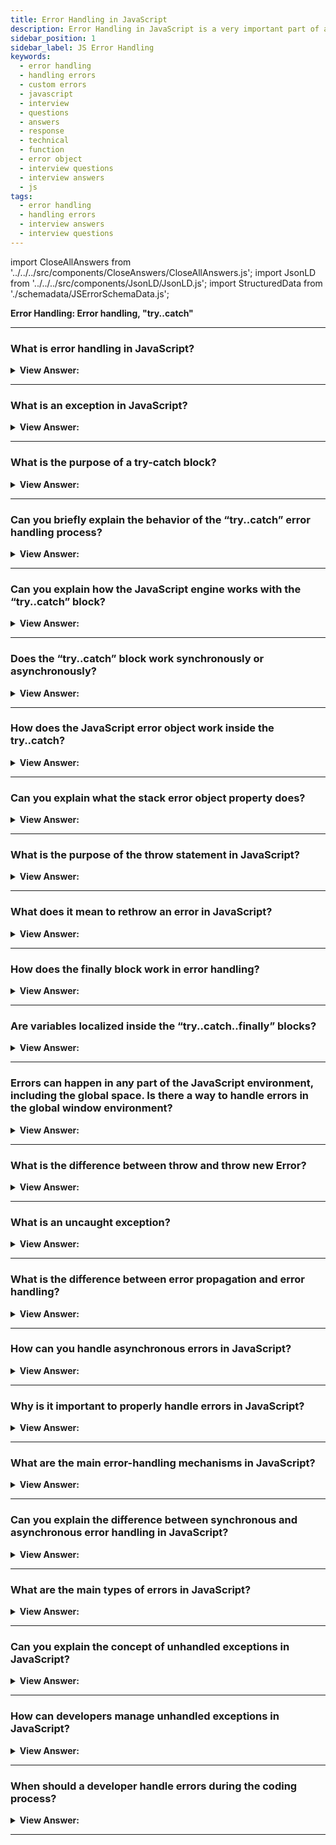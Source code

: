```yaml
---
title: Error Handling in JavaScript
description: Error Handling in JavaScript is a very important part of any web application. The try…catch construct has two main blocks, try and then catch blocks. Questions
sidebar_position: 1
sidebar_label: JS Error Handling
keywords:
  - error handling
  - handling errors
  - custom errors
  - javascript
  - interview
  - questions
  - answers
  - response
  - technical
  - function
  - error object
  - interview questions
  - interview answers
  - js
tags:
  - error handling
  - handling errors
  - interview answers
  - interview questions
---
```


import CloseAllAnswers from '../../../src/components/CloseAnswers/CloseAllAnswers.js';
import JsonLD from '../../../src/components/JsonLD/JsonLD.js';
import StructuredData from './schemadata/JSErrorSchemaData.js';

<JsonLD data={StructuredData} />

<head>
  <title>Error Handling | Frontend JavaScript Interview Questions</title>
</head>

**Error Handling: Error handling, "try..catch"**

<CloseAllAnswers />

---

### What is error handling in JavaScript?

<details>
  <summary><strong>View Answer:</strong></summary>
  <div>
  <div><strong>Interview Response:</strong> Error handling is the process of catching and managing exceptions or errors that occur during code execution to prevent program failure.
  </div><br />
  <div><strong className="codeExample">Base Code Example:</strong><br /><br />

  <div></div>

```js
try {
  // Code that may throw an exception
} catch (error) {
  // Code to handle the exception
} finally {
  // Code to be executed regardless of an exception
}
```

  </div>
  </div>
</details>

---

### What is an exception in JavaScript?

<details>
  <summary><strong>View Answer:</strong></summary>
  <div>
  <div><strong>Interview Response:</strong> An exception is an unexpected event or error that occurs during code execution, which can disrupt the normal flow of the program.
  </div><br />
  <div><strong className="codeExample">Code Example:</strong><br /><br />

  <div></div>

Here's an example of catching and handling an exception in JavaScript.

```js
try {
  // Code that may throw an exception
  throw new Error("Something went wrong!");
} catch (error) {
  // Code to handle the exception
  console.log(error.message);
}
```

  </div>
  </div>
</details>

---

### What is the purpose of a try-catch block?

<details>
  <summary><strong>View Answer:</strong></summary>
  <div>
  <div><strong>Interview Response:</strong> A try-catch block is used to handle exceptions by enclosing error-prone code in a try block and catching errors in the catch block.
  </div>
  </div>
</details>

---

### Can you briefly explain the behavior of the “try..catch” error handling process?

<details>
  <summary><strong>View Answer:</strong></summary>
  <div>
  <div><strong>Interview Response:</strong> The try…catch construct has two main blocks, try and then catch blocks. First, the code in the try executes on the try block. If there is no error, it proceeds to execute and exit the code, skipping the catch. If there is an error in the try block, the catch gets invoked, and the error gets returned.</div><br />
  <div><strong>Technical Response:</strong> The try...catch construct has two main blocks: try, and then catch<br /><br />
  <strong>Steps:</strong><br /><br />
  <ol>
    <li>First, the code in try &#123;...&#125; executes.</li>
    <li>If there were no errors, then catch(err) is ignored: the execution reaches the end of try and goes on, skipping catch.</li>
    <li>If an error occurs, the try execution stops, and control flows to the beginning of catch(err). The err variable (we can use any name for it) contains an error object with details about what happened.</li>
  </ol>
  </div><br />
  <div><strong className="codeExample">Code Example:</strong><br /><br />

  <div></div>

```js
try {
 console.log('Start of try runs'); // (1) <--

  lalala; // error, variable is not defined!

 console.log('End of try (never reached)'); // (2)
} catch (err) {
 console.log(`Error has occurred!`); // (3) <--
}
```

  </div>
  </div>
</details>

---

### Can you explain how the JavaScript engine works with the “try..catch” block?

<details>
  <summary><strong>View Answer:</strong></summary>
  <div>
  <div><strong>Interview Response:</strong> The most significant part of the interaction with the JavaScript engine is that the try..catch only works for runtime errors. The code must be runnable for `try..catch` to work. In other words, it should be valid JavaScript.</div><br />
  <div><strong>Technical Response:</strong> The most striking aspect of the interface with the JavaScript engine is that the try..catch statement only works for runtime failures. The code must be runnable for 'try..catch' to work. In other words, it should be legitimate JavaScript. It does not work if the code in the "try..catch" block incorrectly gets written. The JavaScript engine examines the code before running it. The errors that occur during the reading phase are called "parse-time" errors, and they are unrecoverable (from inside that code). This behavior is due to the engine's inability to comprehend the code. As a result, try...catch can only handle failures in "valid" code. Such mistakes commonly get referred to as "runtime errors" or "exceptions" in some instances.
  </div><br />
  <div><strong className="codeExample">Code Example:</strong><br /><br />

  <div></div>

```js
try {
  {{{{{{{{{{{{ // Syntax error will be invoked and not caught by catch handler
} catch(e) {
 console.log("The engine can't understand this code, it's invalid");
}

```

  </div>
  </div>
</details>

---

### Does the “try..catch” block work synchronously or asynchronously?

<details>
  <summary><strong>View Answer:</strong></summary>
  <div>
  <div><strong>Interview Response:</strong> The JavaScript try..catch works synchronously when executed. We cannot use asynchronous methods or functions inside the try block because the code gets set to execute later while the catch has already finished, and the code dies inside the try block.</div><br />
  <div><strong>Technical Response:</strong> The JavaScript try..catch method operates synchronously when running. If an exception occurs in "scheduled" code, such as setTimeout, try..catch does not catch it. After the engine has exited the try..catch construct, the function gets called. To catch an exception within a scheduled function, try..catch must be present.
  </div><br />
  <div><strong className="codeExample">Code Example:</strong><br /><br />

  <div></div>

```js
try {
  setTimeout(function () {
    noSuchVariable; // script will die here
  }, 1000);
} catch (e) {
 console.log("won't work");
}

//////// HOW TO FIX THIS ////////

// try..catch must be called inside of the setTimeout function
setTimeout(function () {
  try {
    noSuchVariable; // try..catch handles the error!
  } catch {
   console.log('error is caught here!');
  }
}, 1000);
```

  </div>
  </div>
</details>

---

### How does the JavaScript error object work inside the try..catch?

<details>
  <summary><strong>View Answer:</strong></summary>
  <div>
  <div><strong>Interview Response:</strong> The error object has two main properties for all built-in errors, including the name and message properties. The err.name reflects the name of the error like an undefined variable, which returns a ReferenceError. The err.message returns a text-based message reflecting the error details.</div><br />
  <div><strong>Technical Response:</strong> JavaScript generates an object containing its details when an error occurs. The object then gets passed as an argument to catch. The error object has two significant fields for all built-in errors: the name and message properties. Like an undefined variable, err.name reflects the name of the error and produces a ReferenceError. The err.message returns a textual message reflecting the error details. In addition to the name and message properties, other non-standard properties are available in most environments.
  </div><br />
  <div><strong className="codeExample">Code Example:</strong><br /><br />

  <div></div>

```js
try {
  lalala; // error, variable is not defined!
} catch (err) {
 console.log(err.name); // ReferenceError
 console.log(err.message); // lalala is not defined
 console.log(err.stack); // ReferenceError: lalala is not defined at (...call stack)

  // Can also show an error as a whole
  // The error is converted to string as "name: message"
 console.log(err); // ReferenceError: lalala is not defined
}
```

:::note
In addition to the name and message properties, other non-standard properties are available in most environments.
:::

  </div>
  </div>
</details>

---

### Can you explain what the stack error object property does?

<details>
  <summary><strong>View Answer:</strong></summary>
  <div>
  <div><strong>Interview Response:</strong> The error object stack property returns a string with information about the sequence of nested calls that led to the error within the current call stack. It is commonly used for JavaScript debugging purposes and helps resolve issues within the code.
</div><br />
  <div><strong className="codeExample">Code Example:</strong><br /><br />

  <div></div>

```js
try {
  lalala; // error, variable is not defined!
} catch (err) {
 console.log(err.stack); // ReferenceError: lalala is not defined at (...call stack)
}
```

  </div>
  </div>
</details>

---

### What is the purpose of the throw statement in JavaScript?

<details>
  <summary><strong>View Answer:</strong></summary>
  <div>
  <div><strong>Interview Response:</strong> The throw statement is used to manually generate an error or exception in a program. It allows developers to create custom error messages and trigger the catch block of a try-catch statement, allowing for more specific and fine-grained error handling.
</div><br />
  <div><strong className="codeExample">Code Example:</strong><br /><br />

  <div></div>

```js
function getRectArea(width, height) {
  if (isNaN(width) || isNaN(height)) {
    throw 'Parameter is not a number!';
  }
}

try {
  getRectArea(3, 'A');
} catch (e) {
  console.error(e);
  // expected output: "Parameter is not a number!"
}

///////////////////////////////////

// Standard errors
let error = new Error(message);
// or
let error = new SyntaxError(message);
let error = new ReferenceError(message);
// ...

///////////////////////////////////

// Standard error use
let error = new Error('Things happen o_O');

alert(error.name); // Error
alert(error.message); // Things happen o_O
```

:::note
The program terminates if no catch block exists among caller functions. JavaScript has many built-in constructors for standard errors: Error, SyntaxError, ReferenceError, TypeError, and others, and we can use them to create error objects.
:::

  </div>
  </div>
</details>

---

### What does it mean to rethrow an error in JavaScript?

<details>
  <summary><strong>View Answer:</strong></summary>
  <div>
  <div><strong>Interview Response:</strong> When dealing with errors, handling them at the perimeter of your application is not always sufficient. By the time the error bubbles up, we have often lost a lot of the context in which the error gets thrown. People sometimes catch an error, record it locally somehow, and then rethrow it. Rethrowing is the basic concept of using a throw statement when there is no clear way to handle an error. This process maintains the original stack trace recorded by the error as you "pass it back up" the call stack.</div><br />
  <div><strong>Technical Response:</strong> There is no special "rethrow" keyword in JavaScript. You throw() the error you caught, which maintains the original stack trace recorded by the error as you "pass it back up" the call stack.<br /><br />
  <strong>More specifically, the "rethrowing" approach gets described as follows:</strong><br /><br />
  <ol>
    <li>All errors get caught.</li>
    <li>We examine the error object err in the catch(err)#123;...&#125; block.</li>
    <li>We throw err if we don’t know how to handle it.</li>
  </ol>
  </div><br />
  <div><strong className="codeExample">Code Example:</strong><br /><br />

  <div></div>

```js
let json = '{ "age": 30 }'; // incomplete data
try {
  let user = JSON.parse(json);

  if (!user.name) {
    throw new SyntaxError('Incomplete data: no name');
  }

  blabla(); // unexpected error

 console.log(user.name);
} catch (e) {
  if (e instanceof SyntaxError) {
   console.log('JSON Error: ' + e.message);
  } else {
    throw e; // rethrow (*)
  }
}
```

  </div>
  </div>
</details>

---

### How does the finally block work in error handling?

<details>
  <summary><strong>View Answer:</strong></summary>
  <div>
  <div><strong>Interview Response:</strong> The finally block in error handling executes regardless of whether an exception occurs or not. It's often used for cleanup tasks, like closing files or database connections.
</div><br />
  <div><strong>Technical Response:</strong> In JavaScript, the try..catch..finally statement works in an ordered fashion. The first try block is where code execution happens. The catch statement executes if an exception gets thrown in the try block. The finally statement block contains all of the code executed after the try and catch statements resolve. If the try block executes without errors, the finally block gets executed. If the try statement results in an error, it passes the error to the catch block, and then and only then does the finally statement run.
</div><br />
  <div><strong className="codeExample">Code Example:</strong><br /><br />

  <div></div>

```js
try {
  //... try to execute the code ...
} catch (e) {
  //... handle errors ...
} finally {
  //... execute always ...
}
```

  </div>
  </div>
</details>

---

### Are variables localized inside the “try..catch..finally” blocks?

<details>
  <summary><strong>View Answer:</strong></summary>
  <div>
  <div><strong>Interview Response:</strong> Yes, as with everything in curly brackets (&#123;...&#125;), variables are localized to the “try..catch..finally” blocks individually. If a variable gets declared with one of the blocks, it is only accessible within that block.
</div><br />
  <div><strong className="codeExample">Code Example:</strong><br /><br />

  <div></div>

```js
let hello2 = 'Hello, JavaScript';

try {
  let hello = 'hello';
  console.log(hello); // returns "hello"
} catch (e) {
  console.log(e.message);
} finally {
  console.log(hello); // ReferenceError: hello is not defined
  console.log(hello2); // returns "Hello, JavaScript" from the global variable
}

console.log(hello); // ReferenceError: hello is not defined
```

  </div>
  </div>
</details>

---

### Errors can happen in any part of the JavaScript environment, including the global space. Is there a way to handle errors in the global window environment?

<details>
  <summary><strong>View Answer:</strong></summary>
  <div>
  <div><strong>Interview Response:</strong> Yes, we can use the global handler (global catch) window.onerror that is part of the Web API.</div><br />
  <div><strong>Technical Response:</strong> Yes, we can use the global handler (global catch) window.onerror that is part of the Web API. The onerror property of the GlobalEventHandlers mixin is an EventHandler that processes error events. Error events fire at various targets for different kinds of errors, such as runtime errors or when a resource (such as an img or script tags) fails to load. Installing a global error event handler is useful for the automated collection of error reports.
  </div><br />
  <div><strong className="codeExample">Code Example:</strong><br /><br />

<strong>Syntax: </strong> window.onerror = function(message, source, lineno, colno, error) &#123; ... &#125;;<br /><br />

  <div></div>

```js
window.onerror = function (message, url, line, col, error) {
 console.log(`${message}\n At ${line}:${col} of ${url}`);
};

function readData() {
  badFunc(); // Whoops, something went wrong!
}

readData();
```

  </div>
  </div>
</details>

---

### What is the difference between throw and throw new Error?

<details>
  <summary><strong>View Answer:</strong></summary>
  <div>
  <div><strong>Interview Response:</strong> `throw` raises any object as an exception. `throw new Error` creates a new Error object with a specific message. The latter provides stack trace for debugging, which the former may not, depending on the thrown object.<br />
  </div><br />
  <div><strong className="codeExample">Code Example:</strong><br /><br />

  <div></div>

```javascript
try {
    let condition = false;

    if (!condition) {
        // throw any object
        // throw "An error occurred"; 

        // throw new Error
        throw new Error("An error occurred");
    }
} catch (error) {
    console.log(error); // Prints: Error: An error occurred
} finally {
    console.log("Finally block executed");
}

```

In this code, if `condition` is `false`, an exception is thrown. In the `catch` block, this exception is caught and its message is logged. Regardless of whether an exception occurs, the `finally` block always executes.

  </div>
  </div>
</details>

---

### What is an uncaught exception?

<details>
  <summary><strong>View Answer:</strong></summary>
  <div>
  <div><strong>Interview Response:</strong> An uncaught exception is an error that has not been caught by any try-catch block and can lead to program termination.</div><br />
  <div><strong className="codeExample">Code Example:</strong><br /><br />

  <div></div>

```js
try {
    throw new Error("An error occurred");
    // No catch block here
} finally {
    console.log("Finally block executed");
}
// Output: Uncaught Error: An error occurred
```

  </div>
  </div>
</details>

---

### What is the difference between error propagation and error handling?

<details>
  <summary><strong>View Answer:</strong></summary>
  <div>
  <div><strong>Interview Response:</strong> Error propagation allows errors to bubble up through the function call stack until caught. Error handling involves using strategies (like try/catch/finally blocks) to intercept, log, or respond to errors when they occur.</div><br />
  <div><strong className="codeExample">Code Example:</strong><br /><br />

  <div></div>

```javascript
function functionA() {
    throw new Error("An error occurred in functionA");
}

function functionB() {
    functionA();
}

try {
    // Error propagation: The error in functionA propagates to functionB, then up to here
    functionB();
} catch (error) {
    // Error handling: The error is caught and handled here
    console.log(error.message); // Prints: An error occurred in functionA
}
```

In this example, an error is thrown in `functionA`. This error is not caught within `functionA`, so it propagates up the call stack to `functionB`. From `functionB`, the error propagates up to the `try` block. This is where the error is caught and handled.

  </div>
  </div>
</details>

---

### How can you handle asynchronous errors in JavaScript?

<details>
  <summary><strong>View Answer:</strong></summary>
  <div>
  <div><strong>Interview Response:</strong> Asynchronous errors can be handled using callbacks with error-first arguments, Promises with .catch(), or async/await with try-catch blocks.<br />
  </div><br />
  <div><strong className="codeExample">Code Example:</strong><br /><br />

  <div></div>

```js
async function asyncFunc() {
    try {
        await someAsyncOperation();
    } catch (error) {
        console.log(error);
    }
}

```

  </div>
  </div>
</details>

---

### Why is it important to properly handle errors in JavaScript?

<details>
  <summary><strong>View Answer:</strong></summary>
  <div>
  <div><strong>Interview Response:</strong> Proper error handling helps maintain application stability, improves user experience, simplifies debugging, and enhances security.
  </div>
  </div>
</details>

---

### What are the main error-handling mechanisms in JavaScript?

<details>
  <summary><strong>View Answer:</strong></summary>
  <div>
  <div><strong>Interview Response:</strong> JavaScript primarily handles errors using `try/catch/finally` for synchronous code, callbacks with error parameters for asynchronous operations in Node.js style, and Promises combined with `async/await` for modern asynchronous operations.</div><br />
  <div><strong className="codeExample">Code Example:</strong><br /><br />

  <div></div>

1. `try/catch/finally`:

```javascript
try {
    // code that may throw an error
    throw new Error("An error occurred");
} catch (error) {
    console.log(error.message);
} finally {
    console.log("This always runs");
}
```

2. Callbacks with error parameters:

```javascript
fs.readFile('/nonexistentfile.txt', function(err, data) {
  if (err) {
    console.log("Error reading file:", err);
  } else {
    console.log(data);
  }
});
```

3. Promises and `async/await`:

```javascript
async function asyncFunc() {
    try {
        let data = await fetch('https://nonexistenturl.com');
        console.log(data);
    } catch (error) {
        console.log("Error fetching data:", error);
    }
}
asyncFunc();
```

In these examples, `fs` represents the Node.js file system module and `fetch` is a browser-based API used for making HTTP requests. Please replace `/nonexistentfile.txt` and `'https://nonexistenturl.com'` with valid file path and URL respectively.

  </div>
  </div>
</details>

---

### Can you explain the difference between synchronous and asynchronous error handling in JavaScript?

<details>
  <summary><strong>View Answer:</strong></summary>
  <div>
  <div><strong>Interview Response:</strong> Synchronous error handling occurs immediately when an error is encountered, while asynchronous error handling involves handling errors that occur during asynchronous operations, such as callbacks or promises, at a later point in time.
  </div><br/>
  <div><strong>Technical Response:</strong> Synchronous error handling occurs when code is executed in a linear, sequential manner, and errors are handled immediately when they occur. Asynchronous error handling, on the other hand, involves handling errors that may occur during the execution of asynchronous operations, such as AJAX calls or promises. Asynchronous error handling often requires different techniques, such as using error callbacks or the catch method in promises.
  </div><br />
  <div><strong className="codeExample">Code Example:</strong><br /><br />

  <div></div>

Sure! Here's a code example that demonstrates synchronous and asynchronous error handling in JavaScript:

**Synchronous Error Handling:**

```javascript
try {
  // Synchronous code that may throw an exception
  throw new Error("Synchronous error occurred!");
} catch (error) {
  // Synchronous error handling
  console.log("Synchronous error caught:", error.message);
}
```

In the above example, the error is thrown synchronously within the `try` block, and the `catch` block immediately catches the error and handles it.

**Asynchronous Error Handling:**

```javascript
// Asynchronous code using a setTimeout callback
setTimeout(() => {
  try {
    // Asynchronous code that may throw an exception
    throw new Error("Asynchronous error occurred!");
  } catch (error) {
    // Asynchronous error handling
    console.log("Asynchronous error caught:", error.message);
  }
}, 1000);
```

In the asynchronous example, an error is thrown within a `setTimeout` callback function. The `try` block is unable to catch the error directly since the code is executed asynchronously. Instead, the error is caught and handled within the callback function itself.

In practice, when working with asynchronous operations like promises or event handlers, it is common to use mechanisms such as `.catch()` for promises or error callbacks to handle errors asynchronously. These approaches allow errors to be captured and processed at a later point in time when the asynchronous operation completes or encounters an error.

---

:::note
Please note that in the asynchronous example, the error handling is done within the same execution context as the asynchronous operation. In more complex scenarios, error handling may involve chaining promises, using `async/await`, or utilizing error handling mechanisms provided by specific libraries or frameworks.
:::

  </div>
  </div>
</details>

---

### What are the main types of errors in JavaScript?

<details>
  <summary><strong>View Answer:</strong></summary>
  <div>
  <div><strong>Interview Response:</strong> The main types of errors in JavaScript are Syntax Errors, Runtime Errors, and Logical Errors. Syntax Errors occur when there is a mistake in the syntax of the code, preventing it from being parsed.
  </div><br/>
  <div><strong>Technical Response:</strong> In JavaScript, there are several main types of errors that can occur during the execution of a program. These errors are represented by different built-in error types, each serving a specific purpose. Here are some of the main types of errors in JavaScript:
  </div>

1. **Error**: The base class for all built-in error types. It is commonly used as a generic error type when a more specific error type is not available.

2. **SyntaxError**: Occurs when there is a syntax error in the code. This can happen due to misspelled keywords, unclosed brackets, or other syntax-related issues.

3. **TypeError**: Indicates that a value is not of the expected type. It occurs when an operation or function is performed on a value that is incompatible or undefined. For example, trying to call a non-function as a function.

4. **ReferenceError**: Occurs when an invalid reference is made. It happens when trying to access a variable or function that is not defined or out of scope.

5. **RangeError**: Thrown when a numeric value is not within the valid range. For example, trying to create an array with a negative length or calling a function with too many arguments.

6. **EvalError**: Deprecated in modern JavaScript versions, this error was previously thrown when an error occurred during the evaluation of code in the `eval()` function.

7. **URIError**: Thrown when there is an error in encoding or decoding a URI component using functions like `encodeURIComponent()` or `decodeURIComponent()`.

These error types provide valuable information about the nature of the error, such as the error message and, in some cases, the line number where the error occurred. By understanding these error types, developers can identify and handle specific errors appropriately, improving the debugging and error-handling process in their JavaScript programs.

  </div>
</details>

---

### Can you explain the concept of unhandled exceptions in JavaScript?

<details>
  <summary><strong>View Answer:</strong></summary>
  <div>
  <div><strong>Interview Response:</strong> An unhandled exception in JavaScript is an error or exception that isn't captured by any `catch` block in the current execution context, typically causing the program to crash.<br />
  </div><br />
  <div><strong className="codeExample">Code Example:</strong><br /><br />

  <div></div>

```javascript
function throwsError() {
    throw new Error("An error occurred");
}

try {
    // This function invocation is not within a try block
    throwsError();
} catch (error) {
    // This catch block does not catch the error thrown by throwsError()
}

// Output: Uncaught Error: An error occurred
```

In this example, the function `throwsError()` throws an error. Because the invocation of `throwsError()` is not wrapped in a `try` block, the thrown error is an unhandled exception.

  </div>
  </div>
</details>

---

### How can developers manage unhandled exceptions in JavaScript?

<details>
  <summary><strong>View Answer:</strong></summary>
  <div>
  <div><strong>Interview Response:</strong> Developers can manage unhandled exceptions in JavaScript using `try/catch` blocks, Promise rejection handlers, or global error event handlers like `window.onerror` or `process.on('uncaughtException')`.<br />
  </div><br />
  <div><strong className="codeExample">Code Example:</strong><br /><br />

  <div></div>

1. `try/catch` blocks:

```javascript
try {
    throw new Error("An error occurred");
} catch (error) {
    console.log(error.message); // Handles the error
}
```

2. Promise rejection handlers:

```javascript
Promise.reject("Promise Error").catch(error => {
    console.log(error); // Handles the promise rejection
});
```

3. Global error event handlers:

```javascript
// In a browser environment
window.onerror = function(message, url, line, column, error) {
    console.log(message);
    return true; // Prevents default handling
};

// In a Node.js environment
process.on('uncaughtException', function(error) {
    console.log(error.message);
});
```

Please note that using `process.on('uncaughtException')` in Node.js should be done carefully as it can keep the process running even when it's in an unknown state. It's usually better to log the error, then gracefully shut down and restart the process.

  </div>
  </div>
</details>

---

### When should a developer handle errors during the coding process?

<details>
  <summary><strong>View Answer:</strong></summary>
  <div>
  <div><strong>Interview Response:</strong> A developer should handle errors during the coding process whenever there is a potential for an error to occur that could disrupt the normal execution of the program or cause undesirable consequences. You should do this before completing the initial writing of the code. Coming back to the code at a later time is not recommended because it could lead to excessive refactoring of code.
  </div>
  </div>
</details>

---
